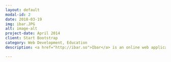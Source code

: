 ```yaml
---
layout: default
modal-id: 2
date: 2018-03-19
img: ibar.JPG
alt: image-alt
project-date: April 2014
client: Start Bootstrap
category: Web Development, Education
description: <a href="http://ibar.so">Ibar</a> is an online web application that helps students connect to tutors in their city. 

---
```

